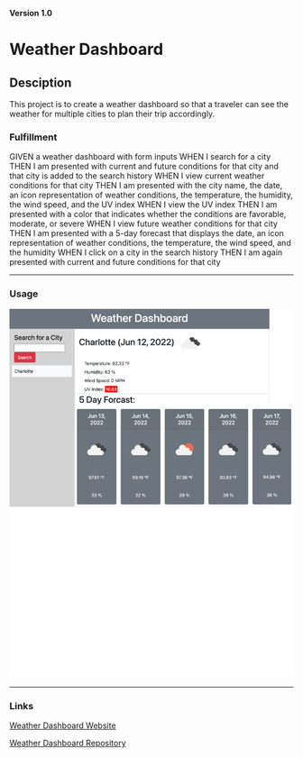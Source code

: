**Version 1.0**  

# Weather Dashboard 
 

## Desciption  


This project is to create a weather dashboard so that a traveler can see the weather for multiple cities to plan their trip accordingly.
  

### Fulfillment
GIVEN a weather dashboard with form inputs
WHEN I search for a city
THEN I am presented with current and future conditions for that city and that city is added to the search history
WHEN I view current weather conditions for that city
THEN I am presented with the city name, the date, an icon representation of weather conditions, the temperature, the humidity, the wind speed, and the UV index
WHEN I view the UV index
THEN I am presented with a color that indicates whether the conditions are favorable, moderate, or severe
WHEN I view future weather conditions for that city
THEN I am presented with a 5-day forecast that displays the date, an icon representation of weather conditions, the temperature, the wind speed, and the humidity
WHEN I click on a city in the search history
THEN I am again presented with current and future conditions for that city
 

- - -   

### Usage  

![My Image](./assets/weather.png)


- - -  

### Links  
 

[Weather Dashboard Website](https://bvenant.github.io/)  

[Weather Dashboard Repository](https://github.com/bvenant/weather-dashboard)
